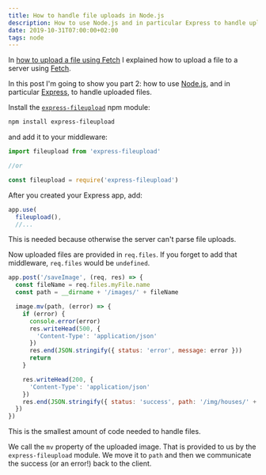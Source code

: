 ```yaml
---
title: How to handle file uploads in Node.js
description: How to use Node.js and in particular Express to handle uploaded files
date: 2019-10-31T07:00:00+02:00
tags: node
---
```


In [how to upload a file using Fetch](/how-to-upload-files-fetch/) I explained how to upload a file to a server using [Fetch](/fetch-api/).

In this post I'm going to show you part 2: how to use [Node.js](/nodejs/), and in particular [Express](/express/), to handle uploaded files.

Install the [`express-fileupload`](https://www.npmjs.com/package/express-fileupload) npm module:

```sh
npm install express-fileupload
```

and add it to your middleware:

```js
import fileupload from 'express-fileupload'

//or

const fileupload = require('express-fileupload')
```

After you created your Express app, add:

```js
app.use(
  fileupload(),
  //...
```

This is needed because otherwise the server can't parse file uploads.

Now uploaded files are provided in `req.files`. If you forget to add that middleware, `req.files` would be `undefined`.

```js
app.post('/saveImage', (req, res) => {
  const fileName = req.files.myFile.name
  const path = __dirname + '/images/' + fileName

  image.mv(path, (error) => {
    if (error) {
      console.error(error)
      res.writeHead(500, {
        'Content-Type': 'application/json'
      })
      res.end(JSON.stringify({ status: 'error', message: error }))
      return
    }

    res.writeHead(200, {
      'Content-Type': 'application/json'
    })
    res.end(JSON.stringify({ status: 'success', path: '/img/houses/' + fileName }))
  })
})
```

This is the smallest amount of code needed to handle files.

We call the `mv` property of the uploaded image. That is provided to us by the `express-fileupload` module. We move it to `path` and then we communicate the success (or an error!) back to the client.
